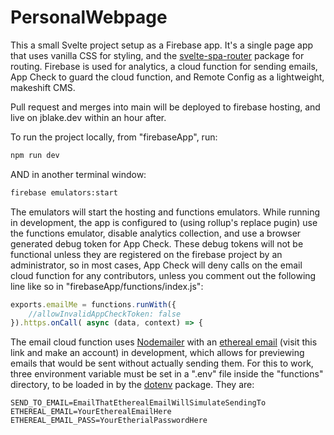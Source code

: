 # PersonalWebpage
This a small Svelte project setup as a Firebase app. It's a single page app that uses vanilla CSS for styling, 
and the [svelte-spa-router](https://github.com/ItalyPaleAle/svelte-spa-router) package for routing. Firebase is used for analytics, 
a cloud function for sending emails, App Check to guard the cloud function, and Remote Config as a lightweight, makeshift CMS.

Pull request and merges into main will be deployed to firebase hosting, and live on jblake.dev within an hour after.

To run the project locally, from "firebaseApp", run:

```bash
npm run dev
```

AND in another terminal window:

```bash
firebase emulators:start
```

The emulators will start the hosting and functions emulators. While running in development,
the app is configured to (using rollup's replace pugin) use the functions emulator, disable analytics collection, 
and use a browser generated debug token for App Check. These debug tokens will not be functional unless they are registered
on the firebase project by an administrator, so in most cases, App Check will deny calls on the email cloud function
for any contributors, unless you comment out the following line like so in "firebaseApp/functions/index.js":

```javascript
exports.emailMe = functions.runWith({
    //allowInvalidAppCheckToken: false
}).https.onCall( async (data, context) => {
```

The email cloud function uses [Nodemailer](https://nodemailer.com/usage/) with an [ethereal email](https://ethereal.email/) 
(visit this link and make an account) in development, which allows for previewing emails that 
would be sent without actually sending them. For this to work, three environment variable must be set in a ".env" file
inside the "functions" directory, to be loaded in by the [dotenv](https://www.npmjs.com/package/dotenv) package. They are:

```
SEND_TO_EMAIL=EmailThatEtherealEmailWillSimulateSendingTo
ETHEREAL_EMAIL=YourEtherealEmailHere
ETHEREAL_EMAIL_PASS=YourEtherialPasswordHere
```

